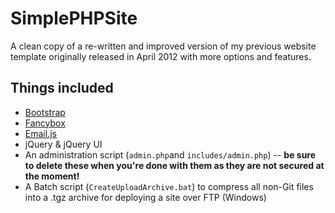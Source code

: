 SimplePHPSite
=============

A clean copy of a re-written and improved version of my previous website template originally released in April 2012 with more options and features.

Things included
---------------

* [Bootstrap](http://getbootstrap.com)
* [Fancybox](http://www.fancyapps.com/fancybox/)
* [Email.js](http://www.bronze-age.com/nospam/)
* jQuery & jQuery UI
* An administration script (`admin.php`and `includes/admin.php`) -- **be sure to delete these when you're done with them as they are not secured at the moment!**
* A Batch script (`CreateUploadArchive.bat`) to compress all non-Git files into a .tgz archive for deploying a site over FTP (Windows)
